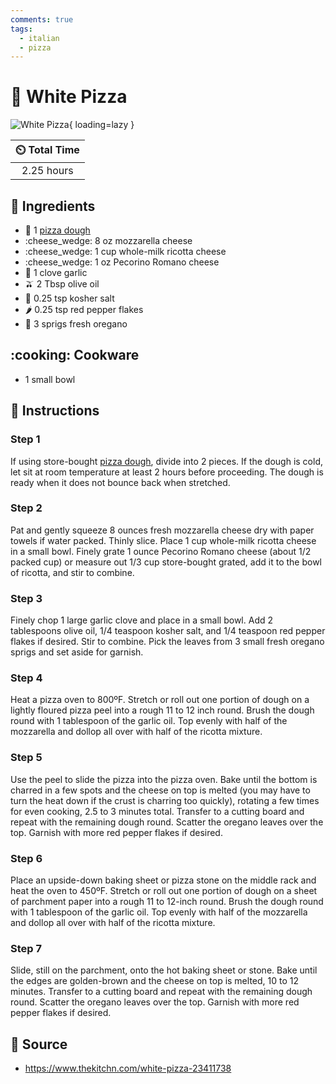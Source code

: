 ```yaml
---
comments: true
tags:
  - italian
  - pizza
---
```

# :pizza: White Pizza

![White Pizza](../assets/images/white-pizza.jpg){ loading=lazy }

| :timer_clock: Total Time |
|:-----------------------: |
| 2.25 hours |

## :salt: Ingredients

- :butter: 1 [pizza dough][1]
- :cheese_wedge: 8 oz mozzarella cheese
- :cheese_wedge: 1 cup whole-milk ricotta cheese
- :cheese_wedge: 1 oz Pecorino Romano cheese
- :garlic: 1 clove garlic
- :olive: 2 Tbsp olive oil
- :salt: 0.25 tsp kosher salt
- :hot_pepper: 0.25 tsp red pepper flakes
- :herb: 3 sprigs fresh oregano

## :cooking: Cookware

- 1 small bowl

## :pencil: Instructions

### Step 1

If using store-bought [pizza dough][1], divide into 2 pieces. If the dough is cold, let sit at room temperature at
least 2 hours before proceeding. The dough is ready when it does not bounce back when stretched.

### Step 2

Pat and gently squeeze 8 ounces fresh mozzarella cheese dry with paper towels if water packed. Thinly slice. Place 1 cup
whole-milk ricotta cheese in a small bowl. Finely grate 1 ounce Pecorino Romano cheese (about 1/2 packed cup) or measure
out 1/3 cup store-bought grated, add it to the bowl of ricotta, and stir to combine.

### Step 3

Finely chop 1 large garlic clove and place in a small bowl. Add 2 tablespoons olive oil, 1/4 teaspoon kosher salt, and
1/4 teaspoon red pepper flakes if desired. Stir to combine. Pick the leaves from 3 small fresh oregano sprigs and set
aside for garnish.

### Step 4

Heat a pizza oven to 800ºF. Stretch or roll out one portion of dough on a lightly floured pizza peel into a rough 11 to
12 inch round. Brush the dough round with 1 tablespoon of the garlic oil. Top evenly with half of the mozzarella and
dollop all over with half of the ricotta mixture.

### Step 5

Use the peel to slide the pizza into the pizza oven. Bake until the bottom is charred in a few spots and the cheese on
top is melted (you may have to turn the heat down if the crust is charring too quickly), rotating a few times for even
cooking, 2.5 to 3 minutes total. Transfer to a cutting board and repeat with the remaining dough round. Scatter the
oregano leaves over the top. Garnish with more red pepper flakes if desired.

### Step 6

Place an upside-down baking sheet or pizza stone on the middle rack and heat the oven to 450ºF. Stretch or roll out one
portion of dough on a sheet of parchment paper into a rough 11 to 12-inch round. Brush the dough round with 1 tablespoon
of the garlic oil. Top evenly with half of the mozzarella and dollop all over with half of the ricotta mixture.

### Step 7

Slide, still on the parchment, onto the hot baking sheet or stone. Bake until the edges are golden-brown and the cheese
on top is melted, 10 to 12 minutes. Transfer to a cutting board and repeat with the remaining dough round. Scatter the
oregano leaves over the top. Garnish with more red pepper flakes if desired.

## :link: Source

- <https://www.thekitchn.com/white-pizza-23411738>

[1]: <../ingredients/pizza-dough.md>
